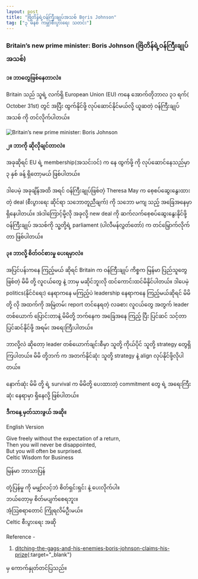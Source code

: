 ```yaml
---
layout: post
title: "ဗြိတိန်ရဲ့ဝန်ကြီးချုပ်အသစ် Boris Johnson"
tag: ["၃ မိနစ် ကမ္ဘာစီးပွားရေး သတင်း"]
---
```


### Britain’s new prime minister: Boris Johnson (ဗြိတိန်ရဲ့ဝန်ကြီးချုပ်အသစ်)

**၁။ ဘာတွေဖြစ်နေတာလဲ။**

Britain သည် သူရဲ့ လက်ရှိ European Union (EU) ကနေ အောက်တိုဘာလ ၃၁ ရက်( October 31st)  တွင် အပြီး   ထွက်နိုင်ဖို့   လုပ်ဆောင်နိုင်မယ်လို့ ယူဆတဲ့ ဝန်ကြီးချုပ်အသစ် ကို တင်လိုက်ပါတယ်။

<!-- more -->

<img src="http://drive.google.com/uc?export=view&id=1vmOU8Lmu8cc875YnvEG0GEdYVQN3qXHM" alt="Britain’s new prime minister: Boris Johnson">

**၂။ ဘာကို ဆိုလိုချင်တာလဲ။**

အခုဆိုရင် EU ရဲ့ membership(အသင်းဝင်) က နေ  ထွက်ဖို့  ကို လုပ်ဆောင်နေသည်မှာ ၃ နှစ် ခန့် ရှိတော့မယ် ဖြစ်ပါတယ်။

ဒါပေမဲ့ အခုချိန်အထိ အရင် ဝန်ကြီးချုပ်ဖြစ်တဲ့   Theresa May က စေ့စပ်ဆွေးနွေးထားတဲ့ deal (စီးပွားရေး ဆိုင်ရာ သဘောတူညီချက်) ကို သဘော မကျ သည့်  အခြေအနေမှာ ရှိနေပါတယ်။
အဲဒါကြောင့်မို့လို အခုလို့ new deal  ကို ဆက်လက်စေ့စပ်ဆွေးနွေးနိုင်ဖို့  ဝန်ကြီးချုပ် အသစ်ကို သူ့တို့ရဲ့ parliament (ပါလီမန်လွှတ်တော်) က တင်မြှောက်လိုက်တာ ဖြစ်ပါတယ်။

**၃။ ဘာလို့ စိတ်ဝင်စားမှု ပေးရမှာလဲ။**

အပြင်ပန်းကနေ ကြည့်မယ် ဆိုရင် Britain က ဝန်ကြီးချုပ် ကိစ္စက မြန်မာ ပြည်သူတွေ ဖြစ်တဲ့ မိမိ တို့ လူငယ်တွေ နဲ့ ဘာမှ မဆိုင်ဘူးလို ထင်ကောင်းထင်မိနိုင်ပါတယ်။
ဒါပေမဲ့ politics(နိုင်ငံရေး) နေရာကနေ မကြည့်ပဲ leadership နေရာကနေ ကြည့်မယ်ဆိုရင် မိမိတို့ လို အထက်ကို အမြဲတမ်း report တင်နေရတဲ့ လခစား လူငယ်တွေ အတွက် leader တစ်ယောက် ပြောင်းတာနဲ့ မိမိတို့ ဘက်နေက အခြေအနေ ကြည့် ပြီး ပြင်ဆင် သင့်တာ ပြင်ဆင်နိုင်ဖို့ အရမ်း အရေးကြီးပါတယ်။

ဘာလို့လဲ ဆိုတော့ leader တစ်ယောက်ချင်းစီမှာ သူတို့ ကိုယ်ပိုင် သူတို့ strategy တွေရှိကြပါတယ်။ မိမိ တို့ဘက် က အတက်နိုင်ဆုံး သူတို့ strategy နဲ့ align လုပ်နိုင်ဖို့လိုပါတယ်။

နောက်ဆုံး မိမိ တို့ ရဲ့ survival က မိမိတို့ ပေးထားတဲ့ commitment တွေ ရဲ့ အရေးကြီးဆုံး နေရာမှာ ရှိနေလို့ ဖြစ်ပါတယ်။



**ဒီကနေ့ မှတ်သားဖွယ် အဆို။**

English Version

Give freely without the expectation of a return,<br />
Then you will never be disappointed,<br />
But you will often be surprised.<br />
Celtic Wisdom for Business

မြန်မာ ဘာသာပြန်

တုံ့ပြန်မှု ကို မမျှာ်လင့်ဘဲ စိတ်ရှင်းရှင်း နဲ့ ပေးလိုက်ပါ။<br />
ဘယ်တော့မှ စိတ်မပျက်စေရဘူး။<br />
အံ့ဩစရာတောင် ကြုံရလိမ်ဦးမယ်။<br />
Celtic စီးပွားရေး အဆို

Reference -
1. [ditching-the-gags-and-his-enemies-boris-johnson-claims-his-prize](https://www.economist.com/britain/2019/07/25/ditching-the-gags-and-his-enemies-boris-johnson-claims-his-prize){:target="_blank"}

မှ ကောက်နှုတ်တင်ပြသည်။
